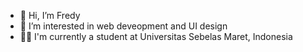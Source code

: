 - 👋 Hi, I’m Fredy
- 👀 I’m interested in web deveopment and UI design
- 👨‍🎓 I'm currently a student at Universitas Sebelas Maret, Indonesia

<!---
FredyRamadhan/FredyRamadhan is a ✨ special ✨ repository because its `README.md` (this file) appears on your GitHub profile.
You can click the Preview link to take a look at your changes.
--->
